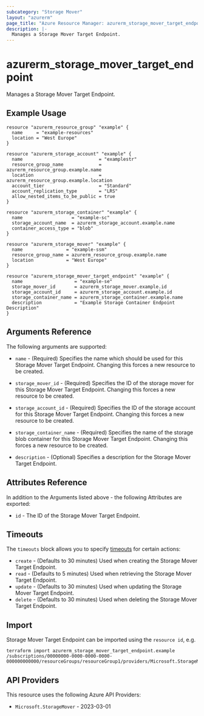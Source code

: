 ```yaml
---
subcategory: "Storage Mover"
layout: "azurerm"
page_title: "Azure Resource Manager: azurerm_storage_mover_target_endpoint"
description: |-
  Manages a Storage Mover Target Endpoint.
---
```


# azurerm_storage_mover_target_endpoint

Manages a Storage Mover Target Endpoint.

## Example Usage

```hcl
resource "azurerm_resource_group" "example" {
  name     = "example-resources"
  location = "West Europe"
}

resource "azurerm_storage_account" "example" {
  name                            = "examplestr"
  resource_group_name             = azurerm_resource_group.example.name
  location                        = azurerm_resource_group.example.location
  account_tier                    = "Standard"
  account_replication_type        = "LRS"
  allow_nested_items_to_be_public = true
}

resource "azurerm_storage_container" "example" {
  name                  = "example-sc"
  storage_account_name  = azurerm_storage_account.example.name
  container_access_type = "blob"
}

resource "azurerm_storage_mover" "example" {
  name                = "example-ssm"
  resource_group_name = azurerm_resource_group.example.name
  location            = "West Europe"
}

resource "azurerm_storage_mover_target_endpoint" "example" {
  name                   = "example-se"
  storage_mover_id       = azurerm_storage_mover.example.id
  storage_account_id     = azurerm_storage_account.example.id
  storage_container_name = azurerm_storage_container.example.name
  description            = "Example Storage Container Endpoint Description"
}

```

## Arguments Reference

The following arguments are supported:

* `name` - (Required) Specifies the name which should be used for this Storage Mover Target Endpoint. Changing this forces a new resource to be created.

* `storage_mover_id` - (Required) Specifies the ID of the storage mover for this Storage Mover Target Endpoint. Changing this forces a new resource to be created.

* `storage_account_id` - (Required) Specifies the ID of the storage account for this Storage Mover Target Endpoint. Changing this forces a new resource to be created.

* `storage_container_name` - (Required) Specifies the name of the storage blob container for this Storage Mover Target Endpoint. Changing this forces a new resource to be created.

* `description` - (Optional) Specifies a description for the Storage Mover Target Endpoint.

## Attributes Reference

In addition to the Arguments listed above - the following Attributes are exported:

* `id` - The ID of the Storage Mover Target Endpoint.

## Timeouts

The `timeouts` block allows you to specify [timeouts](https://www.terraform.io/docs/configuration/resources.html#timeouts) for certain actions:

* `create` - (Defaults to 30 minutes) Used when creating the Storage Mover Target Endpoint.
* `read` - (Defaults to 5 minutes) Used when retrieving the Storage Mover Target Endpoint.
* `update` - (Defaults to 30 minutes) Used when updating the Storage Mover Target Endpoint.
* `delete` - (Defaults to 30 minutes) Used when deleting the Storage Mover Target Endpoint.

## Import

Storage Mover Target Endpoint can be imported using the `resource id`, e.g.

```shell
terraform import azurerm_storage_mover_target_endpoint.example /subscriptions/00000000-0000-0000-0000-000000000000/resourceGroups/resourceGroup1/providers/Microsoft.StorageMover/storageMovers/storageMover1/endpoints/endpoint1
```

## API Providers
<!-- This section is generated, changes will be overwritten -->
This resource uses the following Azure API Providers:

* `Microsoft.StorageMover` - 2023-03-01
